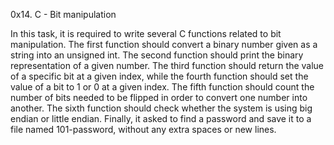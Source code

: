 0x14. C - Bit manipulation

In this task, it is required to write several C functions related to bit manipulation. The first function should convert a binary number given as a string into an unsigned int. The second function should print the binary representation of a given number. The third function should return the value of a specific bit at a given index, while the fourth function should set the value of a bit to 1 or 0 at a given index. The fifth function should count the number of bits needed to be flipped in order to convert one number into another. The sixth function should check whether the system is using big endian or little endian. Finally, it asked to find a password and save it to a file named 101-password, without any extra spaces or new lines.
